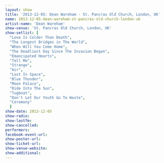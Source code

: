 ```yaml
---
layout: show
title: '2013-12-05: Dean Wareham - St. Pancras Old Church, London, UK'
name: 2013-12-05-dean-wareham-st-pancras-old-church-london-uk
artist-name: 'Dean Wareham'
show-venue: 'St. Pancras Old Church, London, UK'
show-setlist: [
  "Love Is Colder Than Death",
  "The Longest Bridges in The World",
  "When Will You Come Home",
  "The Deadliest Day Since The Invasion Began",
  "Emancipated Hearts",
  "Tell Me",
  "Strange",
  "Air",
  "Lost In Space",
  "Blue Thunder",
  "Moon Palace",
  "Ride Into The Sun",
  "Tugboat",
  "Don't Let Our Youth Go To Waste",
  "Ceremony"
  ]
show-date: 2013-12-05
show-radio: 
show-lastfm: 
show-cancelled: 
performers: 
facebook-event-url: 
show-poster-url: 
show-ticket-url: 
show-venue-website: 
show-additional: 
---
```


